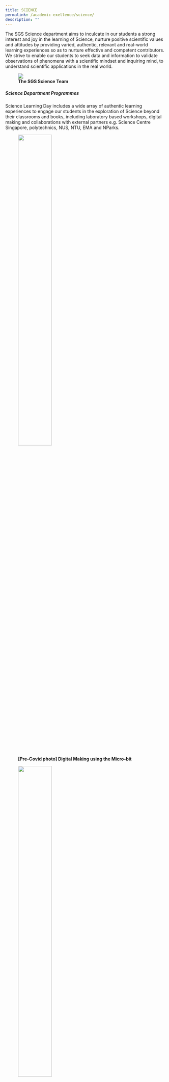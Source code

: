 ```yaml
---
title: SCIENCE
permalink: /academic-exellence/science/
description: ""
---
```

The SGS Science department aims to inculcate in our students a strong interest and joy in the learning of Science, nurture positive scientific values and attitudes by providing varied, authentic, relevant and real-world learning experiences so as to nurture effective and competent contributors. We strive to enable our students to seek data and information to validate observations of phenomena with a scientific mindset and inquiring mind, to understand scientific applications in the real world.

<figure>
<img src="/images/Slide1-1-768x432.jpg">
<figcaption> <strong> The SGS Science Team</strong> </figcaption>
</figure>

##### **Science Department Programmes**

Science Learning Day includes a wide array of authentic learning experiences to engage our students in the exploration of Science beyond their classrooms and books, including laboratory based workshops, digital making and collaborations with external partners e.g. Science Centre Singapore, polytechnics, NUS, NTU, EMA and NParks.

<figure>
	<a href="/images/Slide4-1-250x250.jpg" target = "_blank"> <img src="/images/Slide4-1-250x250.jpg" 
     style="width:50%"></a>
<figcaption> 
	<strong> [Pre-Covid photo] Digital Making using the Micro-bit</strong> 
	</figcaption>
</figure>

<figure>
	<a href="/images/Slide2-1-250x250.jpg" target = "_blank"> <img src="/images/Slide2-1-250x250.jpg" 
     style="width:50%"></a>
<figcaption> 
	<strong> [Pre-Covid photo] Students learning how to make ice-cream in a bag using Science concepts</strong> 
	</figcaption>
</figure>

<figure>
	<a href="/images/Slide3-1-250x250.jpg" target = "_blank"> <img src="/images/Slide3-1-250x250.jpg" 
     style="width:50%"></a>
<figcaption> 
	<strong> [Pre-Covid photo] Learning Journey to National University of Singapore</strong> 
	</figcaption>
</figure>

<p style="text-align: justify;"> The Hydroponics Research Programme focuses on connecting students’ knowledge learnt in school to solve real-world issues such as food security problems through Science, Technology, Engineering and Math (STEM). It also aims to develop learning dispositions such as resilience and adaptability when conducting their research. </p>

<figure>
	<a href="/images/Slide5-1-250x250.jpg" target = "_blank"> <img src="/images/Slide5-1-250x250.jpg" 
     style="width:50%"></a>
<figcaption> 
	<strong> Students transplanting seedlings into the Hydroponics bed </strong> 
	</figcaption>
</figure>

<figure>
	<a href="/images/Slide6-1-250x250.jpg" target = "_blank"> <img src="/images/Slide6-1-250x250.jpg" 
     style="width:50%"></a>
<figcaption> 
	<strong> [Pre-Covid photo] Research in action: a student setting up a different coloured lighting system for plant growth</strong> 
	</figcaption>
</figure>


<p style="text-align: justify;"> The Hydroponics Multi-Disciplinary Enrichment Programme aims to nurture scientific literacy, creativity in our students through an integrative approach, with an emphasis to nurture eco-stewardship in our students so as to promote awareness of urban farming and sustainable living. </p>

<figure>
	<a href="/images/Slide8-250x250.jpg" target = "_blank"> <img src="/images/Slide8-250x250.jpg" 
     style="width:50%"></a>
<figcaption> 
	<strong>[Pre-Covid photo] Harvesting & packing of Hydroponics crops for donation to encourage urban farming and sustainable living in our community</strong> 
	</figcaption>
</figure>

<figure>
	<a href="/images/Slide7-2-250x250.jpg" target = "_blank"> <img src="/images/Slide7-2-250x250.jpg" 
     style="width:50%"></a>
<figcaption> 
	<strong> After weeks of tending and caring for the Hydroponics crops, a student’s patience is paid off with a bag of spinach, after a therapeutic and satisfying harvesting experience at the Hydroponics greenhouse.</strong> 
	</figcaption>
</figure>

<figure>
	<a href="/images/Slide9-250x250.jpg" target = "_blank"> <img src="/images/Slide9-250x250.jpg" 
     style="width:50%"></a>
<figcaption> 
	<strong> [Pre-Covid photo] Benefitting the community through donation of Hydroponics crops to the Singapore Cheshire Home</strong> 
	</figcaption>
</figure>


<p style="text-align: justify;"> As part of the Hydroponics Enrichment Programme, the Science department collaborated with the school’s CCE ambassadors in our Be-. Up- project. The project involved the growing of sweet Thai basil plants in our Hydroponics greenhouse, with the aim of promoting awareness of urban farming and sustainable living. The Teachers’ Day cards, personalized bookmark/ nametag, and cards designed with the laminated basil leaves aim to celebrate all SGS staff who dedicatedly brave the rain or shine each day to shelter and nurture the seeds of the future. “The flowers that bloom tomorrow are the seeds that we plant today.” </p>

<figure>
	<a href="/images/Slide10-250x250.jpg" target = "_blank"> <img src="/images/Slide10-250x250.jpg" 
     style="width:50%"></a>
<figcaption> 
	<strong> Students processing harvested basil leaves for Teachers’ Day gifts to staff</strong> 
	</figcaption>
</figure>

<figure>
	<a href="/images/Slide12-250x250.jpg" target = "_blank"> <img src="/images/Slide12-250x250.jpg" 
     style="width:50%"></a>
<figcaption> 
	<strong> Work in progress: students almost done with their appreciation cards for staff</strong> 
	</figcaption>
</figure>

<figure>
	<a href="/images/Slide11-250x250.jpg" target = "_blank"> <img src="/images/Slide11-250x250.jpg" 
     style="width:50%"></a>
<figcaption> 
	<strong> Meticulous and careful pasting of leaves onto bookmarks for staff</strong> 
	</figcaption>
</figure>

<p style="text-align: justify;"> The Young Explorers’ Experiment Toolkit (YEET) project was designed to encourage self-directed learning in students, sparking curiosity and imbue the joy of learning in Science through simple DIY experiments at home, and virtual explorations/tours beyond the classroom and laboratory lessons. Leveraging on the students’ PLDs, Google Classroom was used for its implementation and administration. For instance, e-booklets were used instead of the printed physical copies of the programme booklets, thus reinforcing the school’s green initiatives and efforts to reduce its carbon footprint. </p>

<a href="/images/Slide13.jpg" target = "_blank"> <img src="/images/Slide13.jpg" 
     style="width:100%"></a>

<a href="/images/Slide14.jpg" target = "_blank"> <img src="/images/Slide14.jpg" 
     style="width:100%"></a>
		 
<p style="text-align: justify;"> Advanced Elective Modules (AEMs), a collaboration with the polytechnics provides students with opportunities to make sense of, and apply knowledge to authentic, relevant learning contexts and to help them discover their strengths and interests. Participation in AEMs also serve to strengthen the students’ portfolios through enhanced learning experiences. </p>

<figure>
	<a href="/images/Slide15-250x250.jpg" target = "_blank"> <img src="/images/Slide15-250x250.jpg" 
     style="width:50%"></a>
<figcaption> 
	<strong> Aerospace Fundamentals in Flight Simulation at Singapore Polytechnic</strong> 
	</figcaption>
</figure>

<figure>
	<a href="/images/Slide16-250x250.jpg" target = "_blank"> <img src="/images/Slide16-250x250.jpg" 
     style="width:50%"></a>
<figcaption> 
	<strong> Discovering Stem Cell & Gene Therapy at Singapore Polytechnic</strong> 
	</figcaption>
</figure>

<figure>
	<a href="/images/Slide17-250x250.jpg" target = "_blank"> <img src="/images/Slide17-250x250.jpg" 
     style="width:50%"></a>
<figcaption> 
	<strong> Student participants at Singapore Polytechnic</strong> 
	</figcaption>
</figure>

<figure>
	<a href="/images/Slide18-250x250.jpg" target = "_blank"> <img src="/images/Slide18-250x250.jpg" 
     style="width:50%"></a>
<figcaption> 
	<strong> Student participants at Temasek Polytechnic</strong> 
	</figcaption>
</figure>

<p style="text-align: justify;"> To increase our students’ exposure to learning opportunities beyond the school, the department provides opportunities for students to participate in external competitions. An example is the annual GMAC Challenge organized by the Genetic Modification Advisory Committee. Participants are tasked to create an infographic poster based on various GM themes with the aim of promoting active learning and stimulating students’ interest in Science-based GM-related topics. </p>

<figure>
	<a href="/images/Slide19.jpg" target = "_blank"> <img src="/images/Slide19.jpg" 
     style="width:100%"></a>
<figcaption> 
	<strong> Samples of students’ infographics posters from the GMAC Challenge</strong> 
	</figcaption>
</figure>

<figure>
	<a href="/images/Slide20.jpg" target = "_blank"> <img src="/images/Slide20.jpg" 
     style="width:100%"></a>
<figcaption> 
	<strong> [Pre-Covid photo] Nanyang Polytechnic Science & Technology Challenge </strong> 
	</figcaption>
</figure>

<figure>
<img src="/images/Slide21-768x432.jpg">
<figcaption> <strong>[Pre-Covid photo] Ngee Ann Polytechnic Powering Lives Challenge</strong> </figcaption>
</figure>